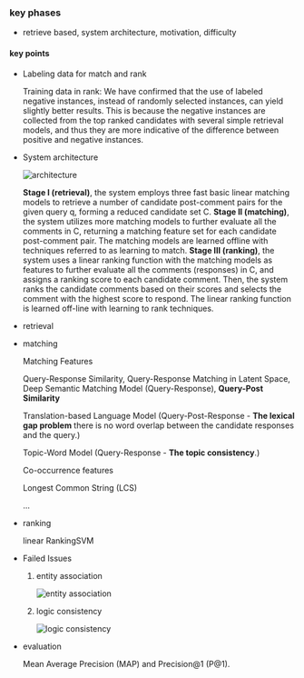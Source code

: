 ### key phases

+ retrieve based, system architecture, motivation, difficulty

#### key points

- Labeling data for match and rank

  Training data in rank: We have confirmed that the use of labeled negative instances, instead of randomly selected instances, can yield slightly better results. This is because the negative instances are collected from the top ranked candidates with several simple retrieval models, and thus they are more indicative of the difference between positive and negative instances.

- System architecture

  ![architecture](https://github.com/bifeng/dialogue-system/raw/master/image/retrieve_based_system_architecture.png)

  **Stage I (retrieval)**, the system employs three fast basic linear matching models to retrieve a number of candidate post-comment pairs for the given query q, forming a reduced candidate set C.
  **Stage II (matching)**, the system utilizes more matching models to further evaluate all the comments in C, returning a matching feature set for each candidate post-comment pair. The matching models are learned offline with techniques referred to as learning to match.
  **Stage III (ranking)**, the system uses a linear ranking function with the matching models as features to further evaluate all the comments (responses) in C, and assigns a ranking score to each candidate comment. Then, the system ranks the candidate comments based on their scores and selects the comment with the highest score to respond. The linear ranking function is learned off-line with learning to rank techniques.

+ retrieval

+ matching

  Matching Features

  Query-Response Similarity, Query-Response Matching in Latent Space, Deep Semantic Matching Model (Query-Response), **Query-Post Similarity**

  Translation-based Language Model (Query-Post-Response - **The lexical gap problem** there is no word overlap between the candidate responses and the query.)

  Topic-Word Model (Query-Response - **The topic consistency**.)

  Co-occurrence features

  Longest Common String (LCS)

  ...

+ ranking

  linear RankingSVM

+ Failed Issues

  1. entity association

     ![entity association](https://github.com/bifeng/dialogue-system/raw/master/image/entity_association.png)

  2. logic consistency

     ![logic consistency](https://github.com/bifeng/dialogue-system/raw/master/image/logic_consistency.png)

+ evaluation

  Mean Average Precision (MAP) and Precision@1 (P@1).




